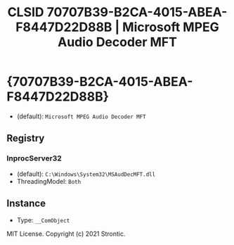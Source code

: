﻿---
title: "CLSID 70707B39-B2CA-4015-ABEA-F8447D22D88B | Microsoft MPEG Audio Decoder MFT"
excerpt: What is COM-Object CLSID 70707B39-B2CA-4015-ABEA-F8447D22D88B?
---

# {70707B39-B2CA-4015-ABEA-F8447D22D88B}

* (default): `Microsoft MPEG Audio Decoder MFT`

## Registry


### InprocServer32

* (default): `C:\Windows\System32\MSAudDecMFT.dll`
* ThreadingModel: `Both`

## Instance

* Type: `__ComObject`

MIT License. Copyright (c) 2021 Strontic.


